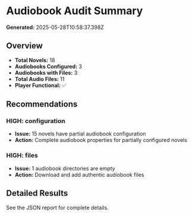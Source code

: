 # Audiobook Audit Summary

**Generated:** 2025-05-28T10:58:37.398Z

## Overview
- **Total Novels:** 18
- **Audiobooks Configured:** 3
- **Audiobooks with Files:** 3
- **Total Audio Files:** 11
- **Player Functional:** ✅

## Recommendations
### HIGH: configuration
- **Issue:** 15 novels have partial audiobook configuration
- **Action:** Complete audiobook properties for partially configured novels

### HIGH: files
- **Issue:** 1 audiobook directories are empty
- **Action:** Download and add authentic audiobook files


## Detailed Results
See the JSON report for complete details.
